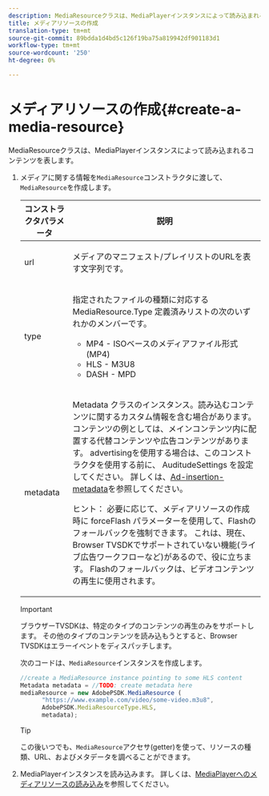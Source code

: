 ```yaml
---
description: MediaResourceクラスは、MediaPlayerインスタンスによって読み込まれるコンテンツを表します。
title: メディアリソースの作成
translation-type: tm+mt
source-git-commit: 89bdda1d4bd5c126f19ba75a819942df901183d1
workflow-type: tm+mt
source-wordcount: '250'
ht-degree: 0%

---
```



# メディアリソースの作成{#create-a-media-resource}

MediaResourceクラスは、MediaPlayerインスタンスによって読み込まれるコンテンツを表します。

1. メディアに関する情報を`MediaResource`コンストラクタに渡して、`MediaResource`を作成します。

   <table id="table_DD0D5D9129D54F73881399B9B4FF546A"> 
    <thead> 
    <tr> 
    <th colname="col1" class="entry"> コンストラクタパラメータ </th> 
    <th colname="col2" class="entry"> 説明 </th> 
    </tr> 
    </thead>
    <tbody> 
    <tr> 
    <td colname="col1"> <p>url </p> </td> 
    <td colname="col2"> <p>メディアのマニフェスト/プレイリストのURLを表す文字列です。 </p> </td> 
    </tr> 
    <tr> 
    <td colname="col1"> <p>type </p> </td> 
    <td colname="col2"> <p>指定されたファイルの種類に対応する<span class="codeph"> MediaResource.Type </span>定義済みリストの次のいずれかのメンバーです。 </p> <p> 
    <ul id="ul_E9689FA06DC94BF4848F16E1F2F01A59"> 
    <li id="li_83A14B96CDC648C6AF6F5FA745343E1F"> <span class="codeph"> MP4  </span> - ISOベースのメディアファイル形式(MP4) </li> 
    <li id="li_FCD355151515412D9A78C3815DD09129"> <span class="codeph"> HLS  </span> - M3U8 </li> 
    <li id="li_9D3D306D49264830AC6EFB1F49524A3B"> <span class="codeph"> DASH  </span> - MPD </li> 
    </ul> </p> <p></p> </td> 
    </tr> 
    <tr> 
    <td colname="col1"> <p>metadata </p> </td> 
    <td colname="col2"> <p><span class="codeph"> Metadata </span>クラスのインスタンス。読み込むコンテンツに関するカスタム情報を含む場合があります。 コンテンツの例としては、メインコンテンツ内に配置する代替コンテンツや広告コンテンツがあります。 advertisingを使用する場合は、このコンストラクタを使用する前に、<span class="codeph"> AuditudeSettings </span>を設定してください。 詳しくは、<a href="../../ad-insertion/ad-insertion-metadata/c-psdk-browser-tvsdk-2.4-ad-insertion-metadata.md">Ad-insertion-metadata</a>を参照してください。 </p> <p>ヒント： 必要に応じて、メディアリソースの作成時に<span class="codeph"> forceFlash </span>パラメーターを使用して、Flashのフォールバックを強制できます。 これは、現在、Browser TVSDKでサポートされていない機能(ライブ広告ワークフローなど)があるので、役に立ちます。 Flashのフォールバックは、ビデオコンテンツの再生に使用されます。 </p> </td> 
    </tr> 
    </tbody> 
   </table>

   >[!IMPORTANT]
   >
   >ブラウザーTVSDKは、特定のタイプのコンテンツの再生のみをサポートします。 その他のタイプのコンテンツを読み込もうとすると、Browser TVSDKはエラーイベントをディスパッチします。

   次のコードは、`MediaResource`インスタンスを作成します。

   ```js
   //create a MediaResource instance pointing to some HLS content 
   Metadata metadata = //TODO: create metadata here 
   mediaResource = new AdobePSDK.MediaResource ( 
         "https://www.example.com/video/some-video.m3u8", 
         AdobePSDK.MediaResourceType.HLS,  
         metadata);
   ```

   >[!TIP]
   >
   >この後いつでも、`MediaResource`アクセサ(getter)を使って、リソースの種類、URL、およびメタデータを調べることができます。

1. MediaPlayerインスタンスを読み込みます。 詳しくは、[MediaPlayerへのメディアリソースの読み込み](../../content-playback-options-browser-tvsdk/mediaplayer-initialize-for-video/t-psdk-browser-tvsdk-2.4-media-resource-load.md)を参照してください。
